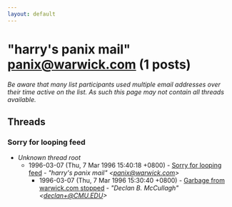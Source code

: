 ```yaml
---
layout: default
---
```


# "harry's panix mail" <panix@warwick.com> (1 posts)

_Be aware that many list participants used multiple email addresses over their time active on the list. As such this page may not contain all threads available._

## Threads

### Sorry for looping feed
+ _Unknown thread root_
  + 1996-03-07 (Thu, 7 Mar 1996 15:40:18 +0800) - [Sorry for looping feed](/archive/1996/03/9aa0aa5e8670b379c58e1689a13b071ceae9e6289b194b968c421d5b861a7cb7) - _"harry's panix mail" \<panix@warwick.com\>_
    + 1996-03-07 (Thu, 7 Mar 1996 15:30:40 +0800) - [Garbage from warwick.com stopped](/archive/1996/03/0b35826da8bdbc4aeefcad76aeac91411abc1139b59ded98fb5f60d9b59d9e78) - _"Declan B. McCullagh" \<declan+@CMU.EDU\>_

